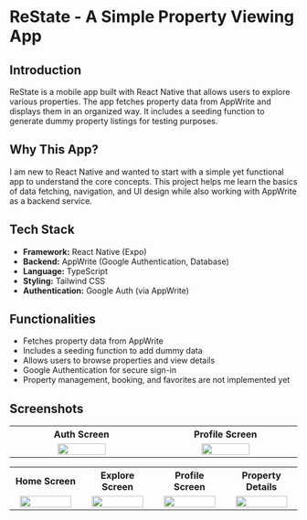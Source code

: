 # ReState - A Simple Property Viewing App

## Introduction  
ReState is a mobile app built with React Native that allows users to explore various properties. The app fetches property data from AppWrite and displays them in an organized way. It includes a seeding function to generate dummy property listings for testing purposes.

## Why This App?  
I am new to React Native and wanted to start with a simple yet functional app to understand the core concepts. This project helps me learn the basics of data fetching, navigation, and UI design while also working with AppWrite as a backend service.

## Tech Stack  
- **Framework:** React Native (Expo)  
- **Backend:** AppWrite (Google Authentication, Database)  
- **Language:** TypeScript  
- **Styling:** Tailwind CSS  
- **Authentication:** Google Auth (via AppWrite)  

## Functionalities  
- Fetches property data from AppWrite  
- Includes a seeding function to add dummy data  
- Allows users to browse properties and view details  
- Google Authentication for secure sign-in  
- Property management, booking, and favorites are not implemented yet  

## Screenshots  

<table align="center" width="70%">
  <tr align="start">
    <th width="24%">Auth Screen</th>
    <th width="24%">Profile Screen</th>
  </tr>
  <tr align="center">
    <td><img src="https://github.com/user-attachments/assets/19392431-33be-4fc5-b2dc-8d0a7f33d33e" width="60%"></td>
    <td><img src="https://github.com/user-attachments/assets/83441565-970c-432d-a17a-cf617ee60d24" width="60%"></td>
  </tr>
</table>
<table align="center" width="100%">
  <tr align="center">
    <th width="24%">Home Screen</th>
    <th width="24%">Explore Screen</th>
    <th width="24%">Profile Screen</th>
    <th width="24%">Property Details</th>
  </tr>
  <tr align="center">
    <td><img src="https://github.com/user-attachments/assets/4e85a714-8214-4037-864b-b9fae256270a" width="90%"></td>
    <td><img src="https://github.com/user-attachments/assets/83441565-970c-432d-a17a-cf617ee60d24" width="90%"></td>
    <td><img src="https://github.com/user-attachments/assets/0e0c4166-c874-4fdb-bedb-fb7a7c1e0fe9" width="90%"></td>
    <td><img src="https://github.com/user-attachments/assets/658f9118-66db-4fd3-a2d1-05e326dadabe" width="90%"></td>
  </tr>
</table>
